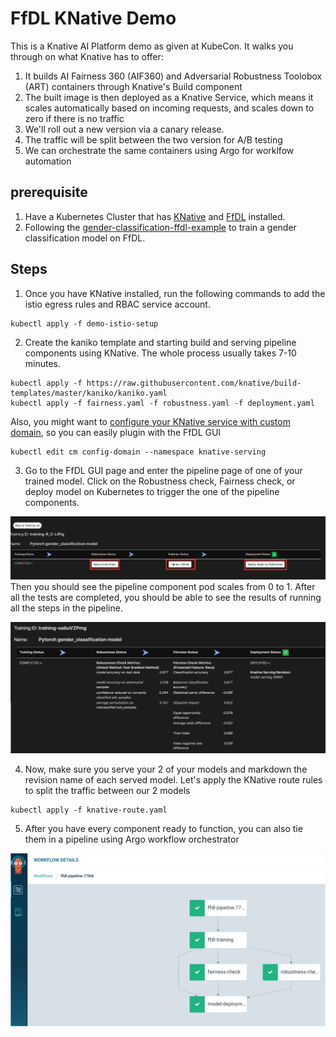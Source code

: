 # FfDL KNative Demo

This is a Knative AI Platform demo as given at KubeCon. It walks you through on what Knative has to
offer:

1. It builds AI Fairness 360 (AIF360) and Adversarial Robustness Toolobox (ART) containers through Knative's Build component 
2. The built image is then deployed as a Knative Service, which means it scales automatically based on incoming requests, and scales down to zero if there is no traffic
3. We'll roll out a new version via a canary release.
4. The traffic will be split between the two version for A/B testing
5. We can orchestrate the same containers using Argo for worklfow automation

## prerequisite
1. Have a Kubernetes Cluster that has [KNative](https://github.com/knative/docs/blob/master/install/README.md) and [FfDL](https://github.com/IBM/FfDL) installed.
2. Following the [gender-classification-ffdl-example](gender-classification-ffdl-example) to train a gender classification model on FfDL.

## Steps
1. Once you have KNative installed, run the following commands to add the istio egress rules and RBAC service account.
```shell
kubectl apply -f demo-istio-setup
```

2. Create the kaniko template and starting build and serving pipeline components using KNative. The whole process usually takes 7-10 minutes.
```shell
kubectl apply -f https://raw.githubusercontent.com/knative/build-templates/master/kaniko/kaniko.yaml
kubectl apply -f fairness.yaml -f robustness.yaml -f deployment.yaml
```

  Also, you might want to [configure your KNative service with custom domain](https://github.com/knative/docs/blob/master/serving/using-a-custom-domain.md), so you can easily plugin with the FfDL GUI
  ```shell
  kubectl edit cm config-domain --namespace knative-serving
  ```

3. Go to the FfDL GUI page and enter the pipeline page of one of your trained model. Click on the Robustness check, Fairness check, or deploy model on Kubernetes to trigger the one of the pipeline components.

  ![FFDL](archive/images/FFDL.png)
  Then you should see the pipeline component pod scales from 0 to 1. After all the tests are completed, you should be able to see the results of running all the steps in the pipeline.

  ![pipeline](archive/images/pipeline.png)

4. Now, make sure you serve your 2 of your models and markdown the revision name of each served model. Let's apply the KNative route rules to split the traffic between our 2 models
```shell
kubectl apply -f knative-route.yaml
```

5. After you have every component ready to function, you can also tie them in a pipeline using Argo workflow orchestrator

 ![argo](archive/images/argo.png)
